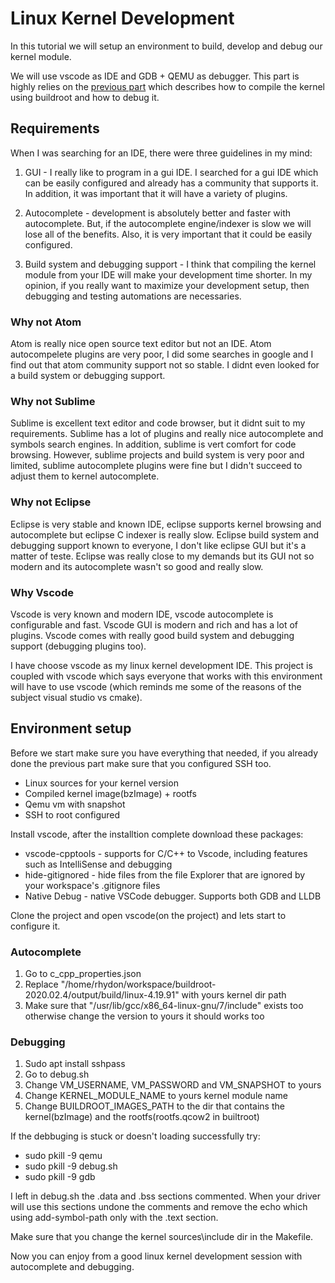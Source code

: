# Linux Kernel Development
In this tutorial we will setup an environment to build, develop and debug our kernel module.

We will use vscode as IDE and GDB + QEMU as debugger. This part is highly relies on the [previous part](https://github.com/Rhydon1337/linux-kernel-debugging)
which describes how to compile the kernel using buildroot and how to debug it.

## Requirements
When I was searching for an IDE, there were three guidelines in my mind:

1. GUI - I really like to program in a gui IDE. I searched for a gui IDE which can be easily configured and already has a community that supports it. In addition, it was important that it will have a variety of plugins.

2. Autocomplete - development is absolutely better and faster with autocomplete. But, if the autocomplete engine/indexer is slow we will lose all of the benefits. Also, it is very important that it could be easily configured.

3. Build system and debugging support - I think that compiling the kernel module from your IDE will make your development time shorter. In my opinion, if you really want to maximize your development setup, then debugging and testing automations are necessaries. 

### Why not Atom
Atom is really nice open source text editor but not an IDE. Atom autocompelete plugins are very poor, I did some searches in google and I find out that atom community support not so stable. I didnt even looked for a build system or debugging support.

### Why not Sublime
Sublime is excellent text editor and code browser, but it didnt suit to my requirements. Sublime has a lot of plugins and really nice autocomplete and symbols search engines. In addition, sublime is vert comfort for code browsing. However, sublime projects and build system is very poor and limited, sublime autocomplete plugins were fine but I didn't succeed to adjust them to kernel autocomplete.

### Why not Eclipse
Eclipse is very stable and known IDE, eclipse supports kernel browsing and autocomplete but eclipse C indexer is really slow.
Eclipse build system and debugging support known to everyone, I don't like eclipse GUI but it's a matter of teste. Eclipse was really close to my demands but its GUI not so modern and its autocomplete wasn't so good and really slow.

### Why Vscode
Vscode is very known and modern IDE, vscode autocomplete is configurable and fast. Vscode GUI is modern and rich and has a lot of plugins. Vscode comes with really good build system and debugging support (debugging plugins too).

I have choose vscode as my linux kernel development IDE. This project is coupled with vscode which says everyone that works with this environment will have to use vscode (which reminds me some of the reasons of the subject visual studio vs cmake).

## Environment setup

Before we start make sure you have everything that needed, if you already done the previous part make sure that you configured SSH too.

* Linux sources for your kernel version
* Compiled kernel image(bzImage) + rootfs
* Qemu vm with snapshot
* SSH to root configured

Install vscode, after the installtion complete download these packages:

* vscode-cpptools - supports for C/C++ to Vscode, including features such as IntelliSense and debugging
* hide-gitignored - hide files from the file Explorer that are ignored by your workspace's .gitignore files
* Native Debug - native VSCode debugger. Supports both GDB and LLDB

Clone the project and open vscode(on the project) and lets start to configure it.

### Autocomplete

1. Go to c_cpp_properties.json
2. Replace "/home/rhydon/workspace/buildroot-2020.02.4/output/build/linux-4.19.91" with yours kernel dir path
3. Make sure that "/usr/lib/gcc/x86_64-linux-gnu/7/include" exists too otherwise change the version to yours it should works too
 
### Debugging

1. Sudo apt install sshpass
2. Go to debug.sh
3. Change VM_USERNAME, VM_PASSWORD and VM_SNAPSHOT to yours 
4. Change KERNEL_MODULE_NAME to yours kernel module name
5. Change BUILDROOT_IMAGES_PATH to the dir that contains the kernel(bzImage) and the rootfs(rootfs.qcow2 in builtroot)

If the debbuging is stuck or doesn't loading successfully try:

* sudo pkill -9 qemu
* sudo pkill -9 debug.sh
* sudo pkill -9 gdb

I left in debug.sh the .data and .bss sections commented. When your driver will use this sections undone the comments and remove the echo which using add-symbol-path only with the .text section.

Make sure that you change the kernel sources\include dir in the Makefile.

Now you can enjoy from a good linux kernel development session with autocomplete and debugging.


